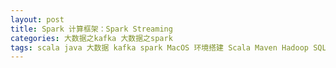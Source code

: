 ```yaml
---
layout: post
title: Spark 计算框架：Spark Streaming 
categories: 大数据之kafka 大数据之spark
tags: scala java 大数据 kafka spark MacOS 环境搭建 Scala Maven Hadoop SQL 流处理 
---
```


